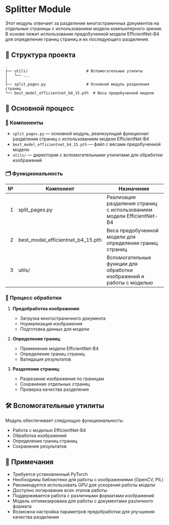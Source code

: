 # Splitter Module

Этот модуль отвечает за разделение многостраничных документов на отдельные страницы с использованием модели компьютерного зрения. В основе лежит использование предобученной модели EfficientNet-B4 для определения границ страниц и их последующего разделения.

## 📁 Структура проекта

```
.
├── utils/                          # Вспомогательные утилиты
│   └── ...
│
├── split_pages.py                  # Основной модуль разделения страниц
└── best_model_efficientnet_b4_15.pth  # Веса предобученной модели
```

## 🔁 Основной процесс

### 🧩 Компоненты

- `split_pages.py` — основной модуль, реализующий функционал разделения страниц с использованием модели EfficientNet-B4
- `best_model_efficientnet_b4_15.pth` — файл с весами предобученной модели
- `utils/` — директория с вспомогательными утилитами для обработки изображений

### 🗂️ Функциональность

| № | Компонент                        | Назначение                                                                                               |
|--:|----------------------------------|----------------------------------------------------------------------------------------------------------|
| 1 | split_pages.py                   | Реализация разделения страниц с использованием модели EfficientNet-B4                                    |
| 2 | best_model_efficientnet_b4_15.pth| Веса предобученной модели для определения границ страниц                                                 |
| 3 | utils/                           | Вспомогательные функции для обработки изображений и работы с моделью                                     |

### 🔄 Процесс обработки

1. **Предобработка изображения**:
   - Загрузка многостраничного документа
   - Нормализация изображения
   - Подготовка данных для модели

2. **Определение границ**:
   - Применение модели EfficientNet-B4
   - Определение границ страниц
   - Валидация результатов

3. **Разделение страниц**:
   - Разрезание изображения по границам
   - Сохранение отдельных страниц
   - Проверка качества разделения

## 🛠️ Вспомогательные утилиты

Модуль обеспечивает следующую функциональность:

- Работа с моделью EfficientNet-B4
- Обработка изображений
- Определение границ страниц
- Сохранение результатов

## 📝 Примечания

- Требуется установленный PyTorch
- Необходимы библиотеки для работы с изображениями (OpenCV, PIL)
- Рекомендуется использовать GPU для ускорения работы модели
- Доступно логирование всех этапов работы
- Поддерживается работа с различными форматами изображений
- Модель оптимизирована для работы с документами различного формата
- Возможна настройка параметров предобработки для улучшения качества разделения 